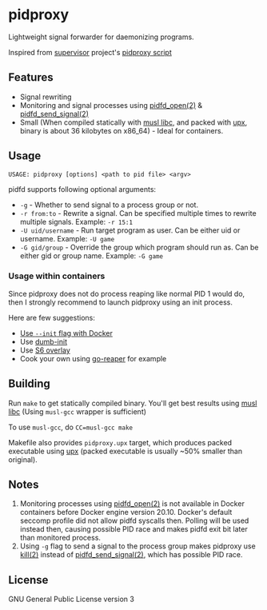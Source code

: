 # pidproxy

Lightweight signal forwarder for daemonizing programs.

Inspired from [supervisor][supervisor] project's [pidproxy script][supervisor-pidproxy-script]

## Features

- Signal rewriting
- Monitoring and signal processes using [pidfd\_open(2)][pidfd-open-2] & [pidfd\_send\_signal(2)][pidfd-send-signal-2]
- Small (When compiled statically with [musl libc][musl-libc], and packed with [upx][upx], binary is about 36 kilobytes on x86\_64) - Ideal for containers.

## Usage

```
USAGE: pidproxy [options] <path to pid file> <argv>
```

pidfd supports following optional arguments:
- `-g` - Whether to send signal to a process group or not.
- `-r from:to` - Rewrite a signal. Can be specified multiple times to rewrite multiple signals. Example: `-r 15:1`
- `-U uid/username` - Run target program as user. Can be either uid or username. Example: `-U game`
- `-G gid/group` - Override the group which program should run as. Can be either gid or group name. Example: `-G game`

### Usage within containers

Since pidproxy does not do process reaping like normal PID 1 would do, then I strongly recommend to launch pidproxy using an init process.

Here are few suggestions:
- [Use `--init` flag with Docker][docker-init]
- Use [dumb-init][dumb-init]
- Use [S6 overlay][s6-overlay]
- Cook your own using [go-reaper][go-reaper] for example

## Building

Run `make` to get statically compiled binary. You'll get best results using [musl libc][musl-libc] (Using `musl-gcc` wrapper is sufficient)

To use `musl-gcc`, do `CC=musl-gcc make`

Makefile also provides `pidproxy.upx` target, which produces packed executable using [upx][upx] (packed executable is usually ~50% smaller than original).

## Notes

1) Monitoring processes using [pidfd\_open(2)][pidfd-open-2] is not available in Docker containers before Docker engine version 20.10. Docker's default seccomp profile did not allow pidfd syscalls then.
Polling will be used instead then, causing possible PID race and makes pidfd exit bit later than monitored process.
2) Using `-g` flag to send a signal to the process group makes pidproxy use [kill(2)][kill-2] instead of [pidfd\_send\_signal(2)][pidfd-send-signal-2], which has possible PID race.

## License

GNU General Public License version 3

<!-- links -->
[docker-init]: https://docs.docker.com/engine/reference/run/#specify-an-init-process
[dumb-init]: https://github.com/Yelp/dumb-init
[go-reaper]: https://github.com/ramr/go-reaper/
[kill-2]: https://man7.org/linux/man-pages/man2/kill.2.html
[musl-libc]: https://www.musl-libc.org/
[pidfd-open-2]: https://man7.org/linux/man-pages/man2/pidfd_open.2.html
[pidfd-send-signal-2]: https://man7.org/linux/man-pages/man2/pidfd_send_signal.2.html
[s6-overlay]: https://github.com/just-containers/s6-overlay
[supervisor-pidproxy-script]: https://github.com/Supervisor/supervisor/blob/master/supervisor/pidproxy.py
[supervisor]: http://supervisord.org
[upx]: https://upx.github.io/
